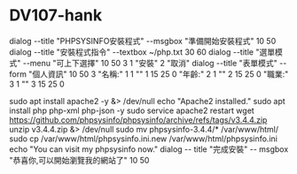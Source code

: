 # DV107-hank
dialog --title "PHPSYSINFO安裝程式" --msgbox "準備開始安裝程式" 10 50
dialog --title "安裝程式指令" --textbox ~/php.txt 30 60
dialog --title "選單模式" --menu "可上下選擇" 10 50 3 1 "安裝" 2 "取消" 
dialog --title "表單模式" --form "個人資訊" 10 50 3 "名稱:" 1 1 "" 1 15 25 0 "年齡:" 2 1 "" 2 15 25 0 "職業:" 3 1 "" 3 15 25 0

sudo apt install apache2 -y &> /dev/null 
echo "Apache2 installed."
sudo apt install php php-xml php-json -y
sudo service apache2 restart
wget https://github.com/phpsysinfo/phpsysinfo/archive/refs/tags/v3.4.4.zip
unzip v3.4.4.zip &> /dev/null
sudo mv phpsysinfo-3.4.4/* /var/www/html/ 
sudo cp /var/www/html/phpsysinfo.ini.new /var/www/html/phpsysinfo.ini
echo "You can visit my phpsysinfo now."
dialog -- title "完成安裝" -- msgbox "恭喜你,可以開始瀏覽我的網站了" 10 50

